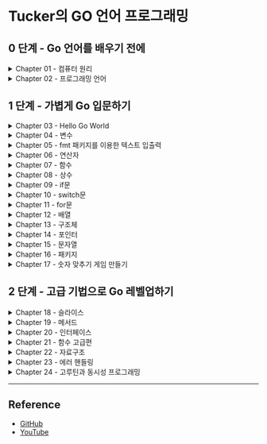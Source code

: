 # Tucker의 GO 언어 프로그래밍

## 0 단계 - Go 언어를 배우기 전에
<details>
<summary>Chapter 01 - 컴퓨터 원리</summary>

+ [Summary](./ch01#readme)
+ [Quiz](./ch01/quiz#readme)

</details>

<details>
<summary>Chapter 02 - 프로그래밍 언어</summary>

+ [Summary](./ch02#readme)
+ [Quiz](./ch02/quiz#readme)

</details>

## 1 단계 - 가볍게 Go 입문하기
<details>
<summary>Chapter 03 - Hello Go World</summary>

+ [Hello Go world 코드 뜯어보기](./ch03/ex03.01/ex03.01.go)
+ [Summary](./ch03#readme)
+ [Quiz](./ch03/quiz#readme)

</details>

<details>
<summary>Chapter 04 - 변수</summary>

+ [변수란?](./ch04/ex04.01/ex04.01.go)
+ [변수 선언](./ch04/ex04.02/ex04.02.go)
+ [변수 선언의 다른 형태](./ch04/ex04.03/ex04.03.go)
+ [타입 변환 1](./ch04/ex04.04/ex04.04.go)
+ [타입 변환 2](./ch04/ex04.05/ex04.05.go)
+ [변수의 범위](./ch04/ex04.06/ex04.06.go)
+ [실수의 표현](./ch04/ex04.07/ex04.07.go)
+ [Summary](./ch04#readme)
+ [Quiz](./ch04/quiz#readme)

</details>

<details>
<summary>Chapter 05 - fmt 패키지를 이용한 텍스트 입출력</summary>

+ [fmt 패키지](./ch05/ex05.01/ex05.01.go)
+ [최소 출력 너비 지정](./ch05/ex05.02/ex05.02.go)
+ [실수 소수점 이하 자릿수](./ch05/ex05.03/ex05.03.go)
+ [특수 문자](./ch05/ex05.04/ex05.04.go)
+ [Scan()](./ch05/ex05.05/ex05.05.go)
+ [Scanf()](./ch05/ex05.06/ex05.06.go)
+ [Scanln()](./ch05/ex05.07/ex05.07.go)
+ [키보드 입력과 Scan() 함수의 동작 원리](./ch05/ex05.08/ex05.08.go)
+ [Summary](./ch05#readme)
+ [Quiz](./ch05/quiz#readme)

</details>

<details>
<summary>Chapter 06 - 연산자</summary>

+ [연산의 결과 타입](./ch06/ex06.01/ex06.01.go)
+ [비트 연산자](./ch06/ex06.02/ex06.02.go)
+ [왼쪽 시프트 연산자](./ch06/ex06.03/ex06.03.go)
+ [오른쪽 시프트 연산자](./ch06/ex06.04/ex06.04.go)
+ [정수 오버플로 & 언더플로](./ch06/ex06.05/ex06.05.go)
+ [float 비교 연산](./ch06/ex06.06/ex06.06.go)
+ [작은 오차 무시하기](./ch06/ex06.07/ex06.07.go)
+ [오차를 없애는 더 나은 방법](./ch06/ex06.08/ex06.08.go)
+ [정밀도를 직접 조정하는 방법](./ch06/ex06.09/ex06.09.go)
+ [복수 대입 연산자](./ch06/ex06.10/ex06.10.go)
+ [연산자 우선순위](./ch06/ex06.11/ex06.11.go)
+ [Summary](./ch06#readme)
+ [Quiz](./ch06/quiz#readme)

</details>

<details>
<summary>Chapter 07 - 함수</summary>

+ [함수 정의](./ch07/ex07.01/ex07.01.go)
+ [함수는 왜 쓰나? 함수를 사용하지 않을 때](./ch07/ex07.02/ex07.02.go)
+ [함수는 왜 쓰나? 함수 사용](./ch07/ex07.03/ex07.03.go)
+ [멀티 반환 함수](./ch07/ex07.04/ex07.04.go)
+ [변수명을 지정해 반환하기](./ch07/ex07.05/ex07.05.go)
+ [재귀 호출](./ch07/ex07.06/ex07.06.go)
+ [Summary](./ch07#readme)
+ [Quiz](./ch07/quiz#readme)

</details>

<details>
<summary>Chapter 08 - 상수</summary>

+ [상수 선언](./ch08/ex08.01/ex08.01.go)
+ [변하면 안 되는 값에 상수 사용하기](./ch08/ex08.02/ex08.02.go)
+ [코드값으로 사용하기](./ch08/ex08.03/ex08.03.go)
+ [타입 없는 상수](./ch08/ex08.04/ex08.04.go)
+ [Summary](./ch08#readme)
+ [Quiz](./ch08/quiz#readme)

</details>

<details>
<summary>Chapter 09 - if문</summary>

+ [if 와 else 사용법](./ch09/ex09.01/ex09.01.go)
+ [else if 사용법](./ch09/ex09.02/ex09.02.go)
+ [그리고 &&, 또는 ||](./ch09/ex09.03/ex09.03.go)
+ [쇼트서킷](./ch09/ex09.04/ex09.04.go)
+ [중첩 if](./ch09/ex09.05/ex09.05.go)
+ [if 초기문; 조건문](./ch09/ex09.06/ex09.06.go)
+ [Summary](./ch09#readme)
+ [Quiz](./ch09/quiz#readme)

</details>

<details>
<summary>Chapter 10 - switch문</summary>

+ [switch문 동작 원리](./ch10/ex10.01/ex10.01.go)
+ [switch문을 언제 쓰는가? - if](./ch10/ex10.02/ex10.02.go)
+ [switch문을 언제 쓰는가? - switch](./ch10/ex10.03/ex10.03.go)
+ [한 번에 여러 값 비교](./ch10/ex10.04/ex10.04.go)
+ [조건문 비교](./ch10/ex10.05/ex10.05.go)
+ [switch 초기문](./ch10/ex10.06/ex10.06.go)
+ [switch 초기문 - true](./ch10/ex10.07/ex10.07.go)
+ [const 열거값과 switch](./ch10/ex10.08/ex10.08.go)
+ [break 키워드](./ch10/ex10.09/ex10.09.go)
+ [fallthrough 키워드](./ch10/ex10.10/ex10.10.go)
+ [Summary](./ch10#readme)
+ [Quiz](./ch10/quiz#readme)

</details>

<details> 
<summary>Chapter 11 - for문</summary>

+ [for문 동작 원리](./ch11/ex11.01/ex11.01.go)
+ [무한 루프](./ch11/ex11.02/ex11.02.go)
+ [continue와 break](./ch11/ex11.03/ex11.03.go)
+ [중첩 for문 - 1](./ch11/ex11.04/ex11.04.go)
+ [중첩 for문 - 2](./ch11/ex11.05/ex11.05.go)
+ [중첩 for문 - 구구단](./ch11/ex11.06/ex11.06.go)
+ [중첩 for문과 break](./ch11/ex11.07/ex11.07.go)
+ [중첩 for문과 break, label](./ch11/ex11.08/ex11.08.go)
+ [중첩 for문과 break - clean](./ch11/ex11.09/ex11.09.go)
+ [Summary](./ch11#readme)
+ [Quiz](./ch11/quiz#readme)

</details>

<details>
<summary>Chapter 12 - 배열</summary>

+ [배열](./ch12/ex12.01/ex12.01.go)
+ [배열 선언 시 개수는 항상 상수](./ch12/ex12.02/ex12.02.go)
+ [배열 요소 읽고 쓰기](./ch12/ex12.03/ex12.03.go)
+ [range 순회](./ch12/ex12.04/ex12.04.go)
+ [배열 복사](./ch12/ex12.05/ex12.05.go)
+ [다중 배열](./ch12/ex12.06/ex12.06.go)
+ [Summary](./ch12#readme)
+ [Quiz](./ch12/quiz#readme)

</details>

<details>
<summary>Chapter 13 - 구조체</summary>

+ [선언 및 기본 사용](./ch13/ex13.01/ex13.01.go)
+ [내장 타입처럼 포함하는 방식](./ch13/ex13.02/ex13.02.go)
+ [포함된 필드 방식](./ch13/ex13.03/ex13.03.go)
+ [필드 중복 해결](./ch13/ex13.04/ex13.04.go)
+ [구조체 값 복사](./ch13/ex13.05/ex13.05.go)
+ [필드 배치 순서에 따른 구조체 크기 변화](./ch13/ex13.06/ex13.06.go)
+ [메모리 패딩을 고려한 필드 배치 방법](./ch13/ex13.07/ex13.07.go)
+ [메모리 패딩을 고려한 필드 배치 방법 - 조정](./ch13/ex13.08/ex13.08.go)
+ [Summary](./ch13#readme)
+ [Quiz](./ch13/quiz#readme)

</details>

<details>
<summary>Chapter 14 - 포인터</summary>

+ [포인터 변수 선언](./ch14/ex14.01/ex14.01.go)
+ [포인터 변수값 비교하기](./ch14/ex14.02/ex14.02.go)
+ [포인터를 왜 쓰나? - 변경X](./ch14/ex14.03/ex14.03.go)
+ [포인터를 왜 쓰나? - 변경O](./ch14/ex14.04/ex14.04.go)
+ [스택 메모리와 힙 메모리](./ch14/ex14.05/ex14.05.go)
+ [Summary](./ch14#readme)
+ [Quiz](./ch14/quiz#readme)

</details>

<details>
<summary>Chapter 15 - 문자열</summary>

+ [큰따옴표와 백쿼트](./ch15/ex15.01/ex15.01.go)
+ [큰따옴표와 백쿼트 - 여러줄](./ch15/ex15.02/ex15.02.go)
+ [rune 타입으로 한 문자 담기](./ch15/ex15.03/ex15.03.go)
+ [len()으로 문자열 크기 알아내기](./ch15/ex15.04/ex15.04.go)
+ [[]rune 타입 변환으로 글자 수 알아내기 - 영어](./ch15/ex15.05/ex15.05.go)
+ [[]rune 타입 변환으로 글자 수 알아내기 - 한글 & 영어](./ch15/ex15.06/ex15.06.go)
+ [인덱스를 사용해 바이트 단위 순회하기](./ch15/ex15.07/ex15.07.go)
+ [[]rune으로 타입 변환 후 한 글자씩 순회하기](./ch15/ex15.08/ex15.08.go)
+ [range 키워드를 이용해 한 글자씩 순회하기](./ch15/ex15.09/ex15.09.go)
+ [문자열 합치기](./ch15/ex15.10/ex15.10.go)
+ [문자열 비교하기](./ch15/ex15.11/ex15.11.go)
+ [문자열 대소 비교하기](./ch15/ex15.12/ex15.12.go)
+ [string끼리 대입하기](./ch15/ex15.13/ex15.13.go)
+ [string 구조체의 복사](./ch15/ex15.14/ex15.14.go)
+ [문자열은 불변이다 - slice를 이용하면 가능](./ch15/ex15.15/ex15.15.go)
+ [문자열은 불변이다 - 문자열과 slice의 메모리 주소 비교](./ch15/ex15.16/ex15.16.go)
+ [문자열 합산](./ch15/ex15.17/ex15.17.go)
+ [문자열 합산 - Builder](./ch15/ex15.18/ex15.18.go)
+ [Summary](./ch15#readme)
+ [Quiz](./ch15/quiz#readme)

</details>

<details>
<summary>Chapter 16 - 패키지</summary>

+ [경로가 있는 패키지 사용하기](./ch16/ex16.01/ex16.01.go)
+ [패키지명과 패키지 외부 공개](./ch16/ex16.02/ex16.02.go)
+ [패키지 초기화](./ch16/ex16.03/ex16.03.go)
+ [Summary](./ch16#readme)
+ [Quiz](./ch16/quiz#readme)

</details>

<details>
<summary>Chapter 17 - 숫자 맞추기 게임 만들기</summary>

+ [랜덤한 숫자 생성하기](./ch17/ex17.01/ex17.01.go)
+ [숫자값 입력받기](./ch17/ex17.02/ex17.02.go)
+ [숫자 맞추기 완성하기](./ch17/ex17.03/ex17.03.go)
+ [Summary](./ch17#readme)
+ [Quiz](./ch17/quiz#readme)

</details>

## 2 단계 - 고급 기법으로 Go 레벨업하기
<details>
<summary>Chapter 18 - 슬라이스</summary>

+ [슬라이스 선언](./ch18/ex18.01/ex18.01.go)
+ [슬라이스와 배열의 동작 차이](./ch18/ex18.02/ex18.02.go)
+ [append()를 사용할 때 발생하는 예기치 못한 문제](./ch18/ex18.03/ex18.03.go)
+ [슬라이싱](./ch18/ex18.04/ex18.04.go)
+ [슬라이스 복제](./ch18/ex18.05/ex18.05.go)
+ [슬라이스 요소 삭제 및 추가](./ch18/ex18.06/ex18.06.go)
+ [int 슬라이스 정렬](./ch18/ex18.07/ex18.07.go)
+ [구조체 슬라이스 정렬](./ch18/ex18.08/ex18.08.go)
+ [Summary](./ch18#readme)

</details>

<details>
<summary>Chapter 19 - 메서드</summary>

+ [메서드 선언](./ch19/ex19.01/ex19.01.go)
+ [포인트 메서드 vs 값 타입 메서드](./ch19/ex19.02/ex19.02.go)
+ [Summary](./ch19#readme)

</details>

<details>
<summary>Chapter 20 - 인터페이스</summary>

+ [인터페이스 선언](./ch20/ex20.01/ex20.01.go)
+ [인터페이스 왜 쓰나](./ch20/ex20.02/ex20.02.go)
+ [빈 인터페이스 interface{}를 인수로 받기](./ch20/ex20.03/ex20.03.go)
+ [구체화된 다른 타입으로 타입 변환하기](./ch20/ex20.04/ex20.04.go)
+ [다른 인터페이스로 타입 변환하기](./ch20/ex20.05/ex20.05.go)
+ [Summary](./ch20#readme)

</details>

<details>
<summary>Chapter 21 - 함수 고급편</summary>

+ [가변 인수 함수 - ... 키워드 사용](./ch21/ex21.01/ex21.01.go)
+ [defer 지연 실행](./ch21/ex21.02/ex21.02.go)
+ [함수 타입 변수](./ch21/ex21.03/ex21.03.go)
+ [함수 리터럴(Lambda)](./ch21/ex21.04/ex21.04.go)
+ [의존성 주입](./ch21/ex21.05/ex21.05.go)
+ [Summary](./ch21#readme)

</details>

<details>
<summary>Chapter 22 - 자료구조</summary>

+ [List 기본 사용법](./ch22/ex22.01/ex22.01.go)
+ [Queue 구현하기](./ch22/ex22.02/ex22.02.go)
+ [Stack 구현하기 - List](./ch22/ex22.03/ex22.03.go)
+ [Stack 구현하기 - Array](./ch22/ex22.04/ex22.04.go)
+ [Ring](./ch22/ex22.05/ex22.05.go)
+ [Map](./ch22/ex22.06/ex22.06.go)
+ [Summary](./ch22#readme)

</details>

<details>
<summary>Chapter 23 - 에러 핸들링</summary>

+ [에러 반환](./ch23/ex23.01/ex23.01.go)
+ [에러 타입](./ch23/ex23.02/ex23.02.go)
+ [에러 래핑](./ch23/ex23.03/ex23.03.go)
+ [패닉 전파 그리고 복구](./ch23/ex23.04/ex23.04.go)
+ [Summary](./ch23#readme)

</details>

<details>
<summary>Chapter 24 - 고루틴과 동시성 프로그래밍</summary>

+ [고루틴 사용](./ch24/ex24.01/ex24.01.go)
+ [서브 고루틴이 종료될 때까지 기다리기](./ch24/ex24.02/ex24.02.go)
+ [뮤텍스를 이용한 동시성 문제 해결](./ch24/ex24.03/ex24.03.go)
+ [뮤텍스와 데드락](./ch24/ex24.04/ex24.04.go)
+ [영역을 나누는 자원 관리 기법](./ch24/ex24.05/ex24.05.go)
+ [Summary](./ch24#readme)

</details>

---

## Reference
- [GitHub](https://github.com/tuckersGo/musthaveGo)
- [YouTube](https://www.youtube.com/c/TuckerProgramming)
